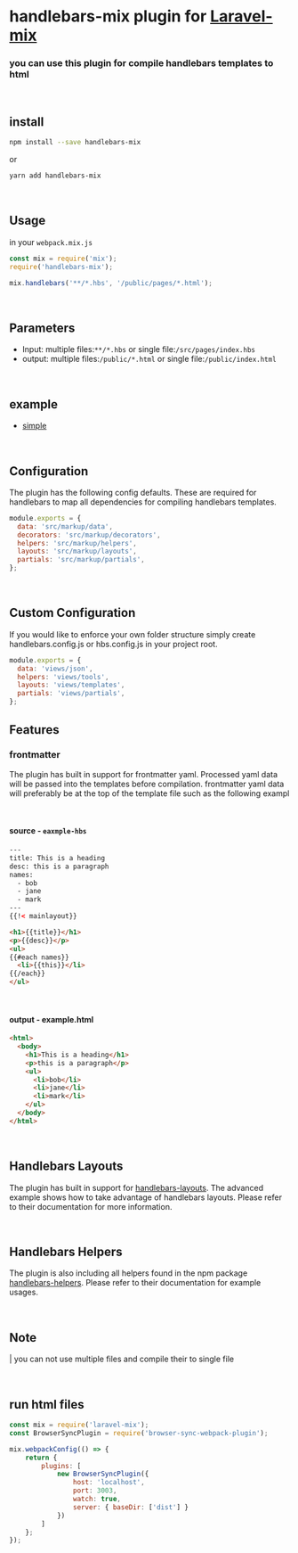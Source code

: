 # handlebars-mix plugin for [Laravel-mix](https://github.com/laravel-mix/laravel-mix)

### you can use this plugin for compile handlebars templates to html
<br>

## install

```bash
npm install --save handlebars-mix
```
or

```bash
yarn add handlebars-mix
```
<br>

## Usage
in your `webpack.mix.js`
```javascript
const mix = require('mix');
require('handlebars-mix');

mix.handlebars('**/*.hbs', '/public/pages/*.html');
```

<br>

## Parameters
- Input: multiple files:```**/*.hbs``` or single file:```/src/pages/index.hbs```
- output: multiple files:```/public/*.html``` or single file:```/public/index.html```

<br>

## example
- [simple](https://github.com/CFarhad/handlebars-mix/tree/master/examples)

<br>

## Configuration
The plugin has the following config defaults. These are required for handlebars to map all dependencies for compiling handlebars templates.

```javascript
module.exports = {
  data: 'src/markup/data',
  decorators: 'src/markup/decorators',
  helpers: 'src/markup/helpers',
  layouts: 'src/markup/layouts',
  partials: 'src/markup/partials',
};
```

<br>

## Custom Configuration
If you would like to enforce your own folder structure simply create handlebars.config.js or hbs.config.js in your project root.
```javascript
module.exports = {
  data: 'views/json',
  helpers: 'views/tools',
  layouts: 'views/templates',
  partials: 'views/partials',
};
```

## Features

### frontmatter
The plugin has built in support for frontmatter yaml. Processed yaml data will be passed into the templates before compilation. frontmatter yaml data will preferably be at the top of the template file such as the following exampl

<br>

#### source - `eaxmple-hbs`

```html
---
title: This is a heading
desc: this is a paragraph
names:
  - bob
  - jane
  - mark
---
{{!< mainlayout}}

<h1>{{title}}</h1>
<p>{{desc}}</p>
<ul>
{{#each names}}
  <li>{{this}}</li>
{{/each}}
</ul>
```

<br>

#### output - example.html
```html
<html>
  <body>
    <h1>This is a heading</h1>
    <p>this is a paragraph</p>
    <ul>
      <li>bob</li>
      <li>jane</li>
      <li>mark</li>
    </ul>
  </body>
</html>
```

<br>

## Handlebars Layouts
The plugin has built in support for [handlebars-layouts](https://www.npmjs.com/package/handlebars-layouts). The advanced example shows how to take advantage of handlebars layouts. Please refer to their documentation for more information.

<br>

## Handlebars Helpers
The plugin is also including all helpers found in the npm package [handlebars-helpers](https://www.npmjs.com/package/handlebars-helpers). Please refer to their documentation for example usages.

<br>

## Note
| you can not use multiple files and compile their to single file

<br>

## run html files
```javascript
const mix = require('laravel-mix');
const BrowserSyncPlugin = require('browser-sync-webpack-plugin');

mix.webpackConfig(() => {
    return {
        plugins: [
            new BrowserSyncPlugin({
                host: 'localhost',
                port: 3003,
                watch: true,
                server: { baseDir: ['dist'] }
            })
        ]
    };
});
```
